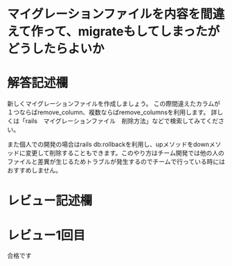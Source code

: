 # マイグレーションファイルを内容を間違えて作って、migrateもしてしまったがどうしたらよいか
# 解答記述欄
新しくマイグレーションファイルを作成しましょう。
この際間違えたカラムが１つならばremove_column、複数ならばremove_columnsを利用します。
詳しくは「rails　マイグレーションファイル　削除方法」などで検索してみてください。

また個人での開発の場合はrails db:rollbackを利用し、upメソッドをdownメソッドに変更して削除することもできます。このやり方はチーム開発では他の人のファイルと差異が生じるためトラブルが発生するのでチームで行っている時にはおすすめしません。






# レビュー記述欄
# レビュー1回目
合格です